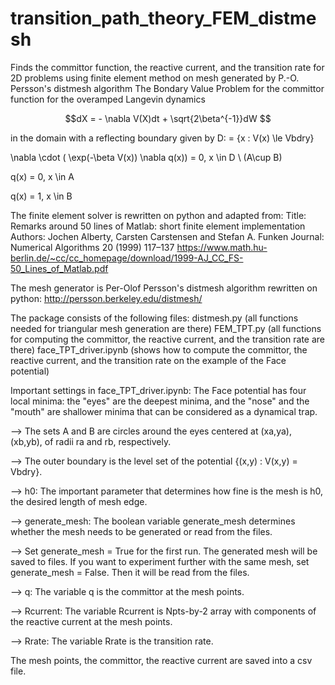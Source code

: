 # transition_path_theory_FEM_distmesh
Finds the committor function, the reactive current, and the transition rate for 2D problems using finite element method on mesh generated by P.-O. Persson's distmesh algorithm
The Bondary Value Problem for the committor function for the overamped Langevin dynamics 

$$dX = - \nabla V(X)dt + \sqrt{2\beta^{-1}}dW $$

in the domain with a reflecting boundary given by D: = {x : V(x) \le Vbdry} 

\nabla \cdot ( \exp(-\beta V(x)) \nabla q(x)) = 0, x \in D \ (A\cup B)

q(x) = 0, x \in A

q(x) = 1, x \in B

The finite element solver is rewritten on python and adapted from:
Title: Remarks around 50 lines of Matlab: short finite element implementation
Authors: Jochen Alberty, Carsten Carstensen and Stefan A. Funken
Journal: Numerical Algorithms 20 (1999) 117–137
https://www.math.hu-berlin.de/~cc/cc_homepage/download/1999-AJ_CC_FS-50_Lines_of_Matlab.pdf

The mesh generator is Per-Olof Persson's distmesh algorithm rewritten on python:
http://persson.berkeley.edu/distmesh/

The package consists of the following files:
distmesh.py (all functions needed for triangular mesh generation are there)
FEM_TPT.py (all functions for computing the committor, the reactive current, and the transition rate are there)
face_TPT_driver.ipynb (shows how to compute the committor, the reactive current, and the transition rate on the example of the Face potential)

Important settings in face_TPT_driver.ipynb:
The Face potential has four local minima: the "eyes" are the deepest minima, and the "nose" and the "mouth" are shallower minima that can be considered as a dynamical trap.

--> The sets A and B are circles around the eyes centered at (xa,ya), (xb,yb), of radii ra and rb, respectively.

--> The outer boundary is the level set of the potential {(x,y) : V(x,y) = Vbdry}. 

--> h0: The important parameter that determines how fine is the mesh is h0, the desired length of mesh edge.

--> generate_mesh: The boolean variable generate_mesh determines whether the mesh needs to be generated or read from the files.

--> Set generate_mesh = True for the first run. The generated mesh will be saved to files. If you want to experiment further with the same mesh, set generate_mesh = False. Then it will be read from the files.

--> q: The variable q is the committor at the mesh points.

--> Rcurrent: The variable Rcurrent is Npts-by-2 array with components of the reactive current at the mesh points.

--> Rrate: The variable Rrate is the transition rate.

The mesh points, the committor, the reactive current are saved into a csv file.
